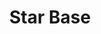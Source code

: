 ---
mission_id: starbase
editorsChoice:
title: "Star Base"
authors: 
    - "Sean Baker"
date:
filename: ""
description: "ou have just delivered the Death Star plans to the Rebel Alliance. While you are having dinner in a neutral system, the Empire attacks. You have been captured trying to escape from the system and left at a run down, under-manned Imperial prison. Your objective is to escape before they realize who they have captured."
heroImage: "./starbase.png"
levelReplaced:	TALAY
difficulty: no
bm:	no
fme: no
wax: no
three_do: no
voc: no
gmd: no
vue: no
lfd: no
base: "New level from scratch" 
editors: "DFUSE 0.9"

---